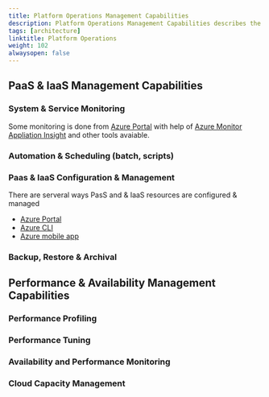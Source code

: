 ```yaml
---
title: Platform Operations Management Capabilities
description: Platform Operations Management Capabilities describes the capabilities needed to operate the platform. 
tags: [architecture]
linktitle: Platform Operations
weight: 102
alwaysopen: false
---
```


## PaaS & IaaS Management Capabilities

### System & Service Monitoring
Some monitoring is done from [Azure Portal](https://azure.microsoft.com/en-us/features/azure-portal/) with help of [Azure Monitor](https://docs.microsoft.com/en-us/azure/azure-monitor/overview)
 [Appliation Insight](https://docs.microsoft.com/en-us/azure/azure-monitor/app/app-insights-overview) and other tools avaiable. 

### Automation & Scheduling (batch, scripts)

### Paas & IaaS Configuration & Management
There are serveral ways PasS and & IaaS resources are configured & managed

- [Azure Portal](https://azure.microsoft.com/en-us/features/azure-portal/) 
- [Azure CLI](https://docs.microsoft.com/en-us/cli/azure/?view=azure-cli-latest)
- [Azure mobile app](https://azure.microsoft.com/en-us/features/azure-portal/mobile-app/)

### Backup, Restore & Archival

## Performance & Availability Management Capabilities

### Performance Profiling

### Performance Tuning

### Availability and Performance Monitoring

### Cloud Capacity Management
